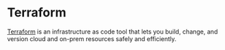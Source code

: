 # Terraform

[Terraform](https://www.terraform.io/) is an infrastructure as code tool that lets you build, change,
and version cloud and on-prem resources safely and efficiently.
